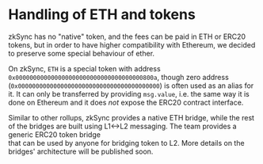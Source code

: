 # Handling of ETH and tokens

zkSync has no "native" token, and the fees can be paid in ETH or ERC20 tokens, but in order to have higher compatibility with Ethereum, we decided to preserve some special behaviour of ether.

On zkSync, `ETH` is a special token with address `0x000000000000000000000000000000000000800a`, though zero address (`0x0000000000000000000000000000000000000000`) is often used as an alias for it. It can only be transferred by providing `msg.value`, i.e. the same way it is done on Ethereum and it does _not_ expose the ERC20 contract interface.

Similar to other rollups, zkSync provides a native ETH bridge, while the rest of the bridges are built using L1<->L2 messaging. The team provides a generic ERC20 token bridge  
that can be used by anyone for bridging token to L2. More details on the bridges' architecture will be published soon.
